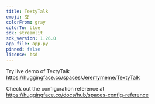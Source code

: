 ```yaml
---
title: TextyTalk
emoji: 🏆
colorFrom: gray
colorTo: blue
sdk: streamlit
sdk_version: 1.26.0
app_file: app.py
pinned: false
license: bsd
---
```

Try live demo of TextyTalk https://huggingface.co/spaces/Jeremymeme/TextyTalk

Check out the configuration reference at https://huggingface.co/docs/hub/spaces-config-reference
